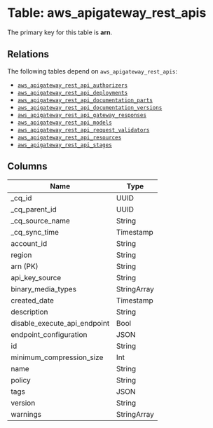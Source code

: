# Table: aws_apigateway_rest_apis



The primary key for this table is **arn**.

## Relations
The following tables depend on `aws_apigateway_rest_apis`:
  - [`aws_apigateway_rest_api_authorizers`](aws_apigateway_rest_api_authorizers.md)
  - [`aws_apigateway_rest_api_deployments`](aws_apigateway_rest_api_deployments.md)
  - [`aws_apigateway_rest_api_documentation_parts`](aws_apigateway_rest_api_documentation_parts.md)
  - [`aws_apigateway_rest_api_documentation_versions`](aws_apigateway_rest_api_documentation_versions.md)
  - [`aws_apigateway_rest_api_gateway_responses`](aws_apigateway_rest_api_gateway_responses.md)
  - [`aws_apigateway_rest_api_models`](aws_apigateway_rest_api_models.md)
  - [`aws_apigateway_rest_api_request_validators`](aws_apigateway_rest_api_request_validators.md)
  - [`aws_apigateway_rest_api_resources`](aws_apigateway_rest_api_resources.md)
  - [`aws_apigateway_rest_api_stages`](aws_apigateway_rest_api_stages.md)

## Columns
| Name          | Type          |
| ------------- | ------------- |
|_cq_id|UUID|
|_cq_parent_id|UUID|
|_cq_source_name|String|
|_cq_sync_time|Timestamp|
|account_id|String|
|region|String|
|arn (PK)|String|
|api_key_source|String|
|binary_media_types|StringArray|
|created_date|Timestamp|
|description|String|
|disable_execute_api_endpoint|Bool|
|endpoint_configuration|JSON|
|id|String|
|minimum_compression_size|Int|
|name|String|
|policy|String|
|tags|JSON|
|version|String|
|warnings|StringArray|